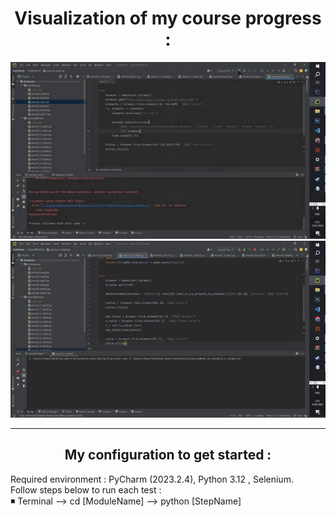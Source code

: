 ### 
<h1 align="center"> Visualization of my course progress : </h1>

<div align="center">
  <img src="https://github.com/HeapGeap/Autotests/blob/main/assetsGit/for_to_input.gif"  />
</div>

<div align="center">
  <img src="https://github.com/HeapGeap/Autotests/blob/main/assetsGit/house_price.gif"  />
</div>

---

<h2 align="center"> My configuration to get started : </h2>  
Required environment : PyCharm (2023.2.4), Python 3.12 , Selenium. <br>
Follow steps below to run each test : <br>
◾ Terminal --> cd [ModuleName] --> python [StepName]
